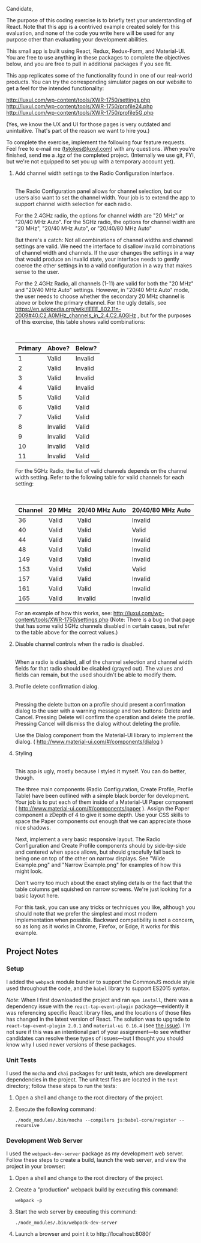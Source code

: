 Candidate,

The purpose of this coding exercise is to briefly test your understanding of React. Note that this app is a contrived example created solely for this evaluation, and none of the code you write here will be used for any purpose other than evaluating your development abilities.

This small app is built using React, Redux, Redux-Form, and Material-UI. You are free to use anything in these packages to complete the objectives below, and you are free to pull in additional packages if you see fit.

This app replicates some of the functionality found in one of our real-world products. You can try the corresponding simulator pages on our website to get a feel for the intended functionality:

http://luxul.com/wp-content/tools/XWR-1750/settings.php
http://luxul.com/wp-content/tools/XWR-1750/profile24.php
http://luxul.com/wp-content/tools/XWR-1750/profile5G.php

(Yes, we know the UX and UI for those pages is very outdated and unintuitive. That's part of the reason we want to hire you.)

To complete the exercise, implement the following four feature requests. Feel free to e-mail me (tstokes@luxul.com) with any questions. When you're finished, send me a .tgz of the completed project. (Internally we use git, FYI, but we're not equipped to set you up with a temporary account yet).



1. Add channel width settings to the Radio Configuration interface.
    
    <br/>
    The Radio Configuration panel allows for channel selection, but our users also want to set the channel width. Your job is to extend the app to support channel width selection for each radio.
    
    For the 2.4GHz radio, the options for channel width are "20 MHz" or "20/40 MHz Auto".
    For the 5GHz radio, the options for channel width are "20 MHz", "20/40 MHz Auto", or "20/40/80 MHz Auto"
    
    But there's a catch: Not all combinations of channel widths and channel settings are valid. We need the interface to disallow invalid combinations of channel width and channels. If the user changes the settings in a way that would produce an invalid state, your interface needs to gently coerce the other settings in to a valid configuration in a way that makes sense to the user.
    
    For the 2.4GHz Radio, all channels (1-11) are valid for both the "20 MHz" and "20/40 MHz Auto" settings. However, in "20/40 MHz Auto" mode, the user needs to choose whether the secondary 20 MHz channel is above or below the primary channel. For the ugly details, see https://en.wikipedia.org/wiki/IEEE_802.11n-2009#40.C2.A0MHz_channels_in_2.4.C2.A0GHz , but for the purposes of this exercise, this table shows valid combinations:
    
    <br/>
    
    | Primary | Above?  | Below?  |
    | ------- | ------- | ------- |
    | 1       | Valid   | Invalid |
    | 2       | Valid   | Invalid |
    | 3       | Valid   | Invalid |
    | 4       | Valid   | Invalid |
    | 5       | Valid   | Valid   |
    | 6       | Valid   | Valid   |
    | 7       | Valid   | Valid   |
    | 8       | Invalid | Valid   |
    | 9       | Invalid | Valid   |
    | 10      | Invalid | Valid   |
    | 11      | Invalid | Valid   |
    
    
    For the 5GHz Radio, the list of valid channels depends on the channel width setting. Refer to the following table for valid channels for each setting:
    
    <br/>
    
    | Channel | 20 MHz | 20/40 MHz Auto | 20/40/80 MHz Auto |
    |---------|--------|----------------|-------------------|
    | 36      | Valid  | Valid          | Invalid           |
    | 40      | Valid  | Valid          | Valid             |
    | 44      | Valid  | Valid          | Invalid           |
    | 48      | Valid  | Valid          | Invalid           |
    | 149     | Valid  | Valid          | Invalid           |
    | 153     | Valid  | Valid          | Valid             |
    | 157     | Valid  | Valid          | Invalid           |
    | 161     | Valid  | Valid          | Invalid           |
    | 165     | Valid  | Invalid        | Invalid           |
    
    For an example of how this works, see: http://luxul.com/wp-content/tools/XWR-1750/settings.php (Note: There is a bug on that page that has some valid 5GHz channels disabled in certain cases, but refer to the table above for the correct values.)
    
    

2. Disable channel controls when the radio is disabled.
    
    <br/>
    When a radio is disabled, all of the channel selection and channel width fields for that radio should be disabled (grayed out). The values and fields can remain, but the used shouldn't be able to modify them.
    
    

3. Profile delete confirmation dialog.
    
    <br/>
    Pressing the delete button on a profile should present a confirmation dialog to the user with a warning message and two buttons: Delete and Cancel. Pressing Delete will confirm the operation and delete the profile. Pressing Cancel will dismiss the dialog without deleting the profile.
    
    Use the Dialog component from the Material-UI library to implement the dialog. ( http://www.material-ui.com/#/components/dialog )
    
    

4. Styling
    
    <br/>
    This app is ugly, mostly because I styled it myself. You can do better, though.
    
    The three main components (Radio Configuration, Create Profile, Profile Table) have been outlined with a simple black border for development. Your job is to put each of them inside of a Material-UI Paper component ( http://www.material-ui.com/#/components/paper ). Assign the Paper component a zDepth of 4 to give it some depth. Use your CSS skills to space the Paper components out enough that we can appreciate those nice shadows.
    
    Next, implement a very basic responsive layout. The Radio Configuration and Create Profile components should by side-by-side and centered when space allows, but should gracefully fall back to being one on top of the other on narrow displays. See "Wide Example.png" and "Narrow Example.png" for examples of how this might look.
    
    Don't worry too much about the exact styling details or the fact that the table columns get squished on narrow screens. We're just looking for a basic layout here.
    
    For this task, you can use any tricks or techniques you like, although you should note that we prefer the simplest and most modern implementation when possible. Backward compatibility is not a concern, so as long as it works in Chrome, Firefox, or Edge, it works for this example.


Project Notes
----

### Setup
I added the `webpack` module bundler to support the CommonJS module style used throughout the code, and the `babel` library to support ES2015 syntax.

_Note_: When I first downloaded the project and ran `npm install`, there was a dependency issue with the `react-tap-event-plugin` package—evidently it was referencing specific React library files, and the locations of those files has changed in the latest version of React. The solution was to upgrade to `react-tap-event-plugin 2.0.1` and `material-ui 0.16.4` (see [the issue](https://github.com/zilverline/react-tap-event-plugin/issues/87)). I'm not sure if this was an intentional part of your assignment—to see whether candidates can resolve these types of issues—but I thought you should know why I used newer versions of these packages.

### Unit Tests
I used the `mocha` and `chai` packages for unit tests, which are development dependencies in the project. The unit test files are located in the `test` directory; follow these steps to run the tests:

1. Open a shell and change to the root directory of the project.
1. Execute the following command:
   
   `./node_modules/.bin/mocha --compilers js:babel-core/register --recursive`

### Development Web Server
I used the `webpack-dev-server` package as my development web server. Follow these steps to create a build, launch the web server, and view the project in your browser:

1. Open a shell and change to the root directory of the project.
1. Create a "production" webpack build by executing this command:

   `webpack -p`
1. Start the web server by executing this command:

   `./node_modules/.bin/webpack-dev-server`
1. Launch a browser and point it to http://localhost:8080/
